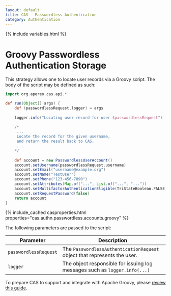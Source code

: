 ```yaml
---
layout: default
title: CAS - Passwordless Authentication
category: Authentication
---
```

{% include variables.html %}

# Groovy Passwordless Authentication Storage

This strategy allows one to locate user records via a Groovy script. The body 
of the script may be defined as such:

```groovy
import org.apereo.cas.api.*

def run(Object[] args) {
    def (passwordlessRequest,logger) = args
    
    logger.info("Locating user record for user $passwordlessRequest")
    
    /*
     ...
     Locate the record for the given username, 
     and return the result back to CAS.
     ...
    */
    
    def account = new PasswordlessUserAccount()
    account.setUsername(passwordlessRequest.username)
    account.setEmail("username@example.org")
    account.setName("TestUser")
    account.setPhone("123-456-7890") 
    account.setAttributes(Map.of("...", List.of("...", "...")) 
    account.setMultifactorAuthenticationEligible(TriStateBoolean.FALSE)  
    account.setRequestPassword(false)
    return account
}
```

{% include_cached casproperties.html properties="cas.authn.passwordless.accounts.groovy" %}

The following parameters are passed to the script:

| Parameter             | Description                                                                |
|-----------------------|----------------------------------------------------------------------------|
| `passwordlessRequest` | The `PasswordlessAuthenticationRequest` object that represents the user.   |
| `logger`              | The object responsible for issuing log messages such as `logger.info(...)` |

To prepare CAS to support and integrate with Apache Groovy, please [review this guide](../integration/Apache-Groovy-Scripting.html).
